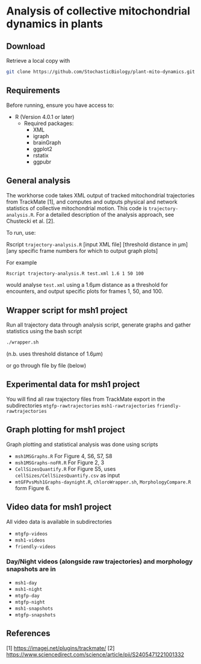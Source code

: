 # Analysis of collective mitochondrial dynamics in plants

## Download

Retrieve a local copy with

```sh
git clone https://github.com/StochasticBiology/plant-mito-dynamics.git
```

## Requirements

Before running, ensure you have access to:
- R (Version 4.0.1 or later)
  - Required packages:
    - XML
    - igraph
    - brainGraph
    - ggplot2
    - rstatix
    - ggpubr

## General analysis

The workhorse code takes XML output of tracked mitochondrial trajectories from TrackMate [1], and computes and outputs physical and network statistics of collective mitochondrial motion. This code is `trajectory-analysis.R`. For a detailed description of the analysis approach, see Chustecki et al. [2].

To run, use:

Rscript `trajectory-analysis.R` [input XML file] [threshold distance in µm] [any specific frame numbers for which to output graph plots]

For example 

```sh
Rscript trajectory-analysis.R test.xml 1.6 1 50 100
```

would analyse `test.xml` using a 1.6µm distance as a threshold for encounters, and output specific plots for frames 1, 50, and 100.

## Wrapper script for msh1 project

Run all trajectory data through analysis script, generate graphs and gather statistics using the bash script

```sh
./wrapper.sh
```
(n.b. uses threshold distance of 1.6µm)

or go through file by file (below)

## Experimental data for msh1 project

You will find all raw trajectory files from TrackMate export in the subdirectories
`mtgfp-rawtrajectories`
`msh1-rawtrajectories`
`friendly-rawtrajectories`

## Graph plotting for msh1 project

Graph plotting and statistical analysis was done using scripts
 - `msh1MSGraphs.R` For Figure 4, S6, S7, S8
 - `msh1MSGraphs-noFR.R` For Figure 2, 3
 - `CellSizesQuantify.R` For Figure S5, uses `cellSizes/CellSizesQuantify.csv` as input
 - `mtGFPvsMsh1Graphs-daynight.R`, `chloroWrapper.sh`, `MorphologyCompare.R` form Figure 6.

## Video data for msh1 project

All video data is available in subdirectories 
- `mtgfp-videos`
- `msh1-videos`
- `friendly-videos`

### Day/Night videos (alongside raw trajectories) and morphology snapshots are in 
- `msh1-day`
- `msh1-night`
- `mtgfp-day`
- `mtgfp-night`
- `msh1-snapshots`
- `mtgfp-snapshots`

## References

[1] https://imagej.net/plugins/trackmate/
[2] https://www.sciencedirect.com/science/article/pii/S2405471221001332
